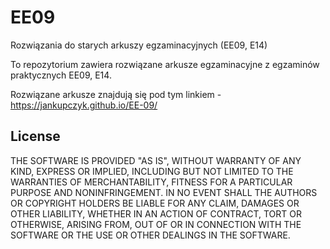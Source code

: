 # EE09
Rozwiązania do starych arkuszy egzaminacyjnych (EE09, E14)

To repozytorium zawiera rozwiązane arkusze egzaminacyjne z egzaminów praktycznych EE09, E14. 

Rozwiązane arkusze znajdują się pod tym linkiem - https://jankupczyk.github.io/EE-09/

## License
THE SOFTWARE IS PROVIDED "AS IS", WITHOUT WARRANTY OF ANY KIND, EXPRESS OR
IMPLIED, INCLUDING BUT NOT LIMITED TO THE WARRANTIES OF MERCHANTABILITY,
FITNESS FOR A PARTICULAR PURPOSE AND NONINFRINGEMENT. IN NO EVENT SHALL THE
AUTHORS OR COPYRIGHT HOLDERS BE LIABLE FOR ANY CLAIM, DAMAGES OR OTHER
LIABILITY, WHETHER IN AN ACTION OF CONTRACT, TORT OR OTHERWISE, ARISING FROM,
OUT OF OR IN CONNECTION WITH THE SOFTWARE OR THE USE OR OTHER DEALINGS IN
THE SOFTWARE.
